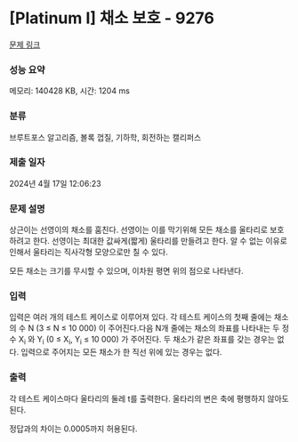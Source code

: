 # [Platinum I] 채소 보호 - 9276 

[문제 링크](https://www.acmicpc.net/problem/9276) 

### 성능 요약

메모리: 140428 KB, 시간: 1204 ms

### 분류

브루트포스 알고리즘, 볼록 껍질, 기하학, 회전하는 캘리퍼스

### 제출 일자

2024년 4월 17일 12:06:23

### 문제 설명

<p>상근이는 선영이의 채소를 훔친다. 선영이는 이를 막기위해 모든 채소를 울타리로 보호하려고 한다. 선영이는 최대한 값싸게(짧게) 울타리를 만들려고 한다. 알 수 없는 이유로 인해서 울타리는 직사각형 모양으로만 칠 수 있다.</p>

<p>모든 채소는 크기를 무시할 수 있으며, 이차원 평면 위의 점으로 나타낸다.</p>

### 입력 

 <p>입력은 여러 개의 테스트 케이스로 이루어져 있다. 각 테스트 케이스의 첫째 줄에는 채소의 수 N (3 ≤ N ≤ 10 000) 이 주어진다.다음 N개 줄에는 채소의 좌표를 나타내는 두 정수 X<sub>i</sub> 와 Y<sub>i</sub> (0 ≤ X<sub>i</sub>, Y<sub>i</sub> ≤ 10 000) 가 주어진다. 두 채소가 같은 좌표를 갖는 경우는 없다. 입력으로 주어지는 모든 채소가 한 직선 위에 있는 경우는 없다.</p>

### 출력 

 <p>각 테스트 케이스마다 울타리의 둘레 t를 출력한다. 울타리의 변은 축에 평행하지 않아도 된다.</p>

<p>정답과의 차이는 0.0005까지 허용된다.</p>

